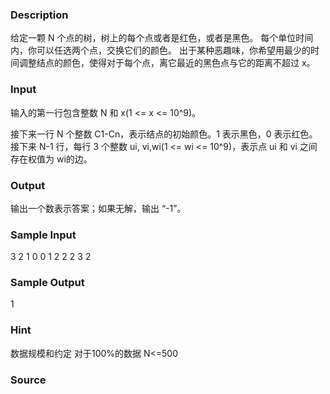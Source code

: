 
### Description
给定一颗 N 个点的树，树上的每个点或者是红色，或者是黑色。
每个单位时间内，你可以任选两个点，交换它们的颜色。
出于某种恶趣味，你希望用最少的时间调整结点的颜色，使得对于每个点，离它最近的黑色点与它的距离不超过 x。



### Input
输入的第一行包含整数 N 和 x(1 <= x <= 10^9)。

接下来一行 N 个整数 C1-Cn，表示结点的初始颜色。1 表示黑色，0 表示红色。
接下来 N-1 行，每行 3 个整数 ui, vi,wi(1 <= wi <= 10^9)，表示点 ui 和 vi 之间存在权值为 wi的边。



### Output
输出一个数表示答案；如果无解，输出 “-1”。




### Sample Input
3 2
1 0 0
1 2 2
2 3 2
### Sample Output
1

### Hint
数据规模和约定
对于100%的数据 N<=500

### Source
